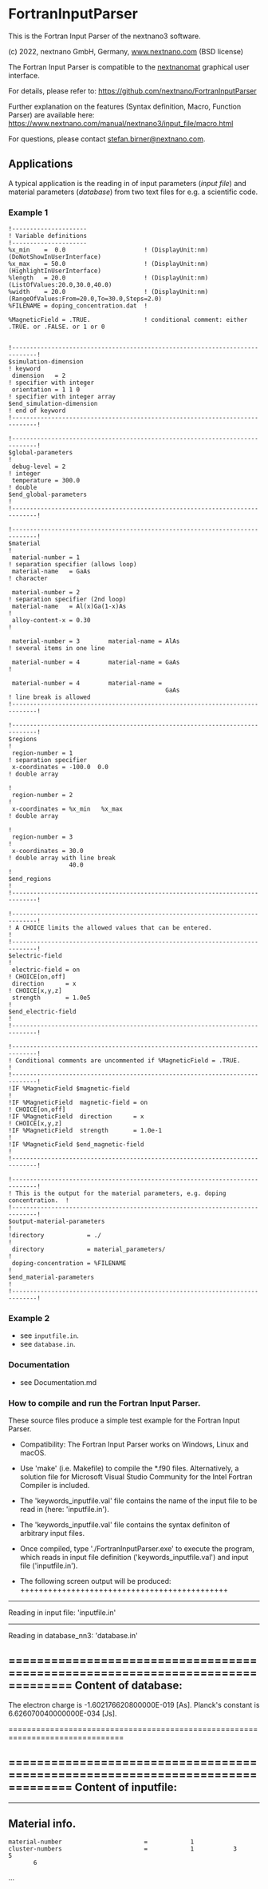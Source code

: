 # FortranInputParser

This is the Fortran Input Parser of the nextnano3 software.

(c) 2022, nextnano GmbH, Germany, www.nextnano.com (BSD license)

The Fortran Input Parser is compatible to the [nextnanomat](https://www.nextnano.com/nextnanomat/) graphical user interface.

For details, please refer to: https://github.com/nextnano/FortranInputParser

Further explanation on the features (Syntax definition, Macro, Function Parser) are available here:
https://www.nextnano.com/manual/nextnano3/input_file/macro.html

For questions, please contact stefan.birner@nextnano.com.

## Applications

A typical application is the reading in of input parameters (*input file*) and material parameters (*database*) from two text files for e.g. a scientific code.


### Example 1

```
!---------------------
! Variable definitions
!---------------------
%x_min    =  0.0                      ! (DisplayUnit:nm)(DoNotShowInUserInterface)
%x_max    = 50.0                      ! (DisplayUnit:nm)(HighlightInUserInterface)
%length   = 20.0                      ! (DisplayUnit:nm)(ListOfValues:20.0,30.0,40.0)
%width    = 20.0                      ! (DisplayUnit:nm)(RangeOfValues:From=20.0,To=30.0,Steps=2.0)
%FILENAME = doping_concentration.dat  !

%MagneticField = .TRUE.               ! conditional comment: either .TRUE. or .FALSE. or 1 or 0


!-----------------------------------------------------------------------------!
$simulation-dimension                                                         ! keyword
 dimension   = 2                                                              ! specifier with integer
 orientation = 1 1 0                                                          ! specifier with integer array
$end_simulation-dimension                                                     ! end of keyword
!-----------------------------------------------------------------------------!

!-----------------------------------------------------------------------------!
$global-parameters                                                            !
 debug-level = 2                                                              ! integer
 temperature = 300.0                                                          ! double
$end_global-parameters                                                        !
!-----------------------------------------------------------------------------!

!-----------------------------------------------------------------------------!
$material                                                                     !
 material-number = 1                                                          ! separation specifier (allows loop)
 material-name   = GaAs                                                       ! character
 
 material-number = 2                                                          ! separation specifier (2nd loop)
 material-name   = Al(x)Ga(1-x)As                                             !
 alloy-content-x = 0.30                                                       !

 material-number = 3        material-name = AlAs                              ! several items in one line

 material-number = 4        material-name = GaAs                              !

 material-number = 4        material-name =
                                            GaAs                              ! line break is allowed
!-----------------------------------------------------------------------------!

!-----------------------------------------------------------------------------!
$regions                                                                      !
 region-number = 1                                                            ! separation specifier
 x-coordinates = -100.0  0.0                                                  ! double array
                                                                              !
 region-number = 2                                                            !
 x-coordinates = %x_min   %x_max                                              ! double array
                                                                              !
 region-number = 3                                                            !
 x-coordinates = 30.0                                                         ! double array with line break
                 40.0                                                         !
$end_regions                                                                  !
!-----------------------------------------------------------------------------!

!-----------------------------------------------------------------------------!
! A CHOICE limits the allowed values that can be entered.                     !
!-----------------------------------------------------------------------------!
$electric-field                                                               !
 electric-field = on                                                          ! CHOICE[on,off]
 direction      = x                                                           ! CHOICE[x,y,z]
 strength       = 1.0e5                                                       !
$end_electric-field                                                           !
!-----------------------------------------------------------------------------!

!-----------------------------------------------------------------------------!
! Conditional comments are uncommented if %MagneticField = .TRUE.             !
!-----------------------------------------------------------------------------!
!IF %MagneticField $magnetic-field                                            !
!IF %MagneticField  magnetic-field = on                                       ! CHOICE[on,off]
!IF %MagneticField  direction      = x                                        ! CHOICE[x,y,z]
!IF %MagneticField  strength       = 1.0e-1                                   !
!IF %MagneticField $end_magnetic-field                                        !
!-----------------------------------------------------------------------------!

!-----------------------------------------------------------------------------!
! This is the output for the material parameters, e.g. doping concentration.  !
!-----------------------------------------------------------------------------!
$output-material-parameters                                                   !
!directory            = ./                                                    !
 directory            = material_parameters/                                  !
 doping-concentration = %FILENAME                                             !
$end_material-parameters                                                      !
!-----------------------------------------------------------------------------!

```

### Example 2

- see `inputfile.in`.
- see `database.in`.


### Documentation

- see Documentation.md


### How to compile and run the Fortran Input Parser.

These source files produce a simple test example for the Fortran Input Parser.

- Compatibility: The Fortran Input Parser works on Windows, Linux and macOS.
- Use 'make' (i.e. Makefile) to compile the *.f90 files.
  Alternatively, a solution file for Microsoft Visual Studio Community for the Intel Fortran Compiler is included.
- The 'keywords_inputfile.val' file contains the name of the input file to be read in (here: 'inputfile.in').
- The 'keywords_inputfile.val' file contains the syntax definiton of arbitrary input files.
- Once compiled, type './FortranInputParser.exe' to execute the program, which reads in input file definition
  ('keywords_inputfile.val') and input file ('inputfile.in').

- The following screen output will be produced:
  +++++++++++++++++++++++++++++++++++++++++++++ 

 ------------------------------------------------------------------------------
 Reading in input file: 'inputfile.in'

 ------------------------------------------------------------------------------
 Reading in database_nn3:   'database.in'

===============================================================================
 Content of database:
-------------------------------------------------------------------------------

  The electron charge is  -1.602176620800000E-019  [As].
  Planck's constant is     6.626070040000000E-034  [Js].

===============================================================================


===============================================================================
 Content of inputfile:
-------------------------------------------------------------------------------

 ------------------------------------------------------------------------------
 Material info.
 ------------------------------------------------------------------------------
    material-number                       =            1
    cluster-numbers                       =            1           3           5
           6
 ...
